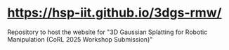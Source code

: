 # https://hsp-iit.github.io/3dgs-rmw/
Repository to host the website for "3D Gaussian Splatting for Robotic Manipulation (CoRL 2025 Workshop Submission)"
